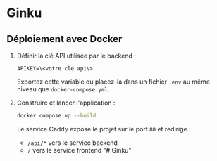 # Ginku

## Déploiement avec Docker

1. Définir la clé API utilisée par le backend :
   
   ```env
   APIKEY=\<votre cle api\>
   ```
   
   Exportez cette variable ou placez-la dans un fichier `.env` au même niveau que `docker-compose.yml`.

2. Construire et lancer l'application :

   ```sh
   docker compose up --build
   ```

   Le service Caddy expose le projet sur le port `80` et redirige :

   - `/api/*` vers le service backend
   - `/` vers le service frontend
"# Ginku" 
